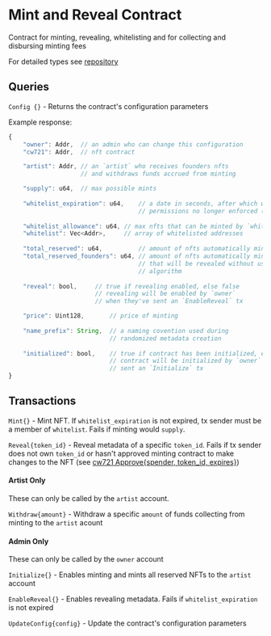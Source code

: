 # Mint and Reveal Contract

Contract for minting, revealing, whitelisting and for collecting and disbursing minting fees

For detailed types see [repository](https://github.com/drewstaylor/whitelist-minter)

## Queries

`Config {}` - Returns the contract's configuration parameters

Example response:
```js
{
    "owner": Addr,  // an admin who can change this configuration
    "cw721": Addr,  // nft contract

    "artist": Addr, // an `artist` who receives founders nfts
                    // and withdraws funds accrued from minting

    "supply": u64,  // max possible mints
    
    "whitelist_expiration": u64,    // a date in seconds, after which whitelisting
                                    // permissions no longer enforced (e.g. public minting)
    
    "whitelist_allowance": u64, // max nfts that can be minted by `whitelist` members
    "whitelist": Vec<Addr>,     // array of whitelisted addresses
    
    "total_reserved": u64,          // amount of nfts automatically minted to `artist`
    "total_reserved_founders": u64, // amount of nfts automatically minted to `artist` 
                                    // that will be revealed without using randomness
                                    // algorithm 
    
    "reveal": bool,     // true if revealing enabled, else false 
                        // revealing will be enabled by `owner`
                        // when they've sent an `EnableReveal` tx

    "price": Uint128,       // price of minting
    
    "name_prefix": String,  // a naming covention used during 
                            // randomized metadata creation
    
    "initialized": bool,    // true if contract has been initialized, else false 
                            // contract will be initialized by `owner` when they've  
                            // sent an `Initialize` tx
}
```

## Transactions

`Mint{}` - Mint NFT. If `whitelist_expiration` is not expired, tx sender must be a member of `whitelist`. Fails if minting would `supply`.

`Reveal{token_id}` - Reveal metadata of a specific `token_id`. Fails if tx sender does not own `token_id` or hasn't approved minting contract to make changes to the NFT (see [cw721 Approve{spender, token_id, expires}](https://github.com/CosmWasm/cw-nfts/blob/main/packages/cw721/README.md))

#### Artist Only

These can only be called by the `artist` account. 

`Withdraw{amount}` - Withdraw a specific `amount` of funds collecting from minting to the `artist` acount

#### Admin Only

These can only be called by the `owner` account

`Initialize{}` - Enables minting and mints all reserved NFTs to the `artist` account

`EnableReveal{}` - Enables revealing metadata. Fails if `whitelist_expiration` is not expired

`UpdateConfig{config}` - Update the contract's configuration parameters